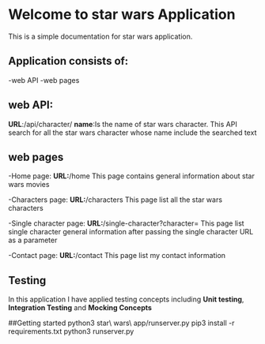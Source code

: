 # Welcome to star wars Application

This is a simple documentation for star wars application.

## Application consists of:
-web API
-web pages

## web API:
**URL**:/api/character/<name>
**name**:Is the name of star wars character.
This API search for all the star wars character whose name include the searched text

## web pages
-Home page:
**URL:**/home
This page contains general information about star wars movies

-Characters page:
**URL:**/characters
This page list all the star wars characters

-Single character page:
**URL:**/single-character?character=
This page list single character general information after passing the single character URL as a parameter

-Contact page:
**URL:**/contact
This page list my contact information

## Testing
In this application I have applied testing concepts including **Unit testing**, **Integration Testing** and **Mocking Concepts**

##Getting started
python3 star\ wars\ app/runserver.py
pip3 install -r requirements.txt
python3 runserver.py
